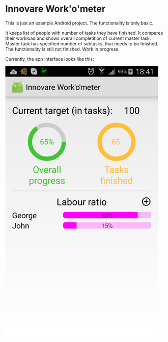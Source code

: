 # Innovare Work'o'meter

This is just an example Android project. The functionality is only basic.

It keeps list of people with number of tasks they have finished. It compares their workload and shows overall completition of current master task. Master task has specified number of subtasks, that needs to be finished. The functionality is still not finished. Work in progress.

Currently, the app interface looks like this:

<img src="./graphics/Screenshots/Screenshot_2015-06-20-18-41-57.png" width="480px" alt="Screenshot 1" />
